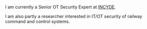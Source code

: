 I am currently a Senior OT Security Expert at [INCYDE](https://incyde.com).

I am also partly a researcher interested in IT/OT security of railway command and control systems.
